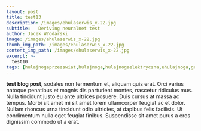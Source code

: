 ```yaml
---
layout: post
title: test13
description: /images/ehulaserwis_x-22.jpg
subtitle:   Deriving neuralnet test
author: Jacek W?odarski
image: /images/ehulaserwis_x-22.jpg
thumb_img_path: /images/ehulaserwis_x-22.jpg
content_img_path: /images/ehulaserwis_x-22.jpg
excerpt: >-
  test10
tags: [hulajnogaprzezswiat,hulajnoga,hulajnogaelektryczna,ehulajnoga,grafika,zawszewkasku]
---
```



**test blog post**, sodales non fermentum et, aliquam quis erat. Orci varius natoque penatibus et magnis dis parturient montes, nascetur ridiculus mus. Nulla tincidunt justo eu ante ultrices posuere. Duis cursus at massa ac tempus. Morbi sit amet mi sit amet lorem ullamcorper feugiat ac et dolor. Nullam rhoncus urna tincidunt odio ultricies, at dapibus felis facilisis. Ut condimentum nulla eget feugiat finibus. Suspendisse sit amet purus a eros dignissim commodo ut a erat.

